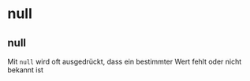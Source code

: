 # null

## null

Mit `null` wird oft ausgedrückt, dass ein bestimmter Wert fehlt oder nicht bekannt ist
